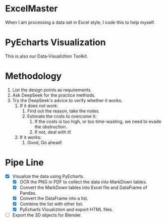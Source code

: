 # ExcelMaster
When I am processing a data set in Excel style, I code this to help myself.
# PyEcharts Visualization
This is also our Data-Visualiztion Toolkit.
# Methodology
1. List the design points as requirements.
1. Ask DeepSeek for the practice methods.
2. Try the DeepSeek's advice to verify whether it works.
    1. If it does not work:
        1. Find out the reason, take the notes.
        2. Estimate the costs to overcome it:
            1. If the costs is too high, or too time-wasting, we need to evade the obstruction.
            2. If not, deal with it!
    1. If it works:
        1. Good, Go ahead!

# Pipe Line
- [x] Visualize the data using PyEcharts.
  - [x] OCR the PNG in PDF to collect the data into MarkDown tables.
  - [x] Convert the MarkDown tables into Excel file and DataFrame of Pandas.
  - [x] Convert the DataFrame into a list.
  - [x] Combine the list with other list.
  - [x] PyEcharts Visualiztion and export HTML files.
- [ ] Export the 3D objects for Blender.